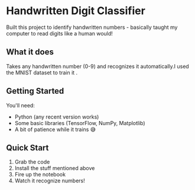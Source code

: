 # Handwritten Digit Classifier

Built this project to identify handwritten numbers - basically taught my computer to read digits like a human would! 

## What it does
Takes any handwritten number (0-9) and recognizes it automatically.I used the MNIST dataset to train it .

## Getting Started
You'll need:
- Python (any recent version works)
- Some basic libraries (TensorFlow, NumPy, Matplotlib)
- A bit of patience while it trains 😅

## Quick Start
1. Grab the code
2. Install the stuff mentioned above
3. Fire up the notebook
4. Watch it recognize numbers!
